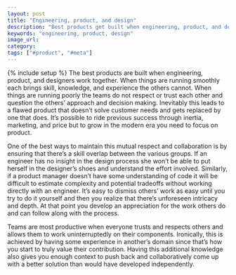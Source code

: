 ```yaml
---
layout: post
title: "Engineering, product, and design"
description: "Best products get built when engineering, product, and design trust and respect each other. This happens when there's a skill overlap."
keywords: "engineering, product, design"
image_url:
category:
tags: ["#product", "#meta"]
---
```

{% include setup %}
The best products are built when engineering, product, and designers work together. When things are running smoothly each brings skill, knowledge, and experience the others cannot. When things are running poorly the teams do not respect or trust each other and question the others’ approach and decision making. Inevitably this leads to a flawed product that doesn’t solve customer needs and gets replaced by one that does. It’s possible to ride previous success through inertia, marketing, and price but to grow in the modern era you need to focus on product.

One of the best ways to maintain this mutual respect and collaboration is by ensuring that there’s a skill overlap between the various groups. If an engineer has no insight in the design process she won’t be able to put herself in the designer’s shoes and understand the effort involved. Similarly, if a product manager doesn’t have some understanding of code it will be difficult to estimate complexity and potential tradeoffs without working directly with an engineer. It’s easy to dismiss others’ work as easy until you try to do it yourself and then you realize that there’s unforeseen intricacy and depth. At that point you develop an appreciation for the work others do and can follow along with the process.

Teams are most productive when everyone trusts and respects others and allows them to work uninterruptedly on their components. Ironically, this is achieved by having some experience in another’s domain since that’s how you start to truly value their contribution. Having this additional knowledge also gives you enough context to push back and collaboratively come up with a better solution than would have developed independently.
